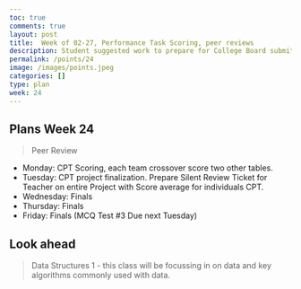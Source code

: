```yaml
---
toc: true
comments: true
layout: post
title:  Week of 02-27, Performance Task Scoring, peer reviews
description: Student suggested work to prepare for College Board submit
permalink: /points/24
image: /images/points.jpeg
categories: []
type: plan
week: 24
---
```


## Plans Week 24
> Peer Review
- Monday: CPT Scoring, each team crossover score two other tables. 
- Tuesday: CPT project finalization. Prepare Silent Review Ticket for Teacher on entire Project with Score average for individuals CPT.
- Wednesday: Finals
- Thursday: Finals
- Friday: Finals (MCQ Test #3 Due next Tuesday)

## Look ahead
> Data Structures 1 - this class will be focussing in on data and key algorithms commonly used with data.

